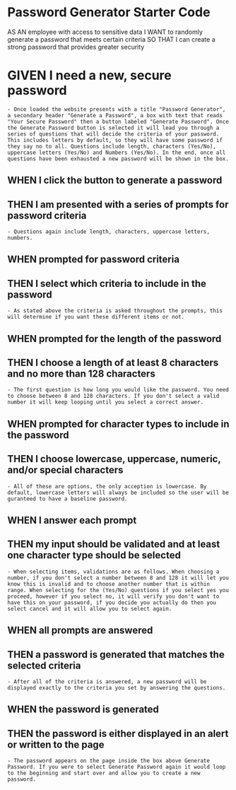 # Password Generator Starter Code

AS AN employee with access to sensitive data
I WANT to randomly generate a password that meets certain criteria
SO THAT I can create a strong password that provides greater security



# GIVEN I need a new, secure password
    - Once loaded the website presents with a title "Password Generator", a secondary header "Generate a Password", a box with text that reads "Your Secure Password" then a button labeled "Generate Password". Once the Generate Password button is selected it will lead you through a series of questions that will decide the criteria of your password. This includes letters by default, so they will have some password if they say no to all. Questions include length, characters (Yes/No), uppercase letters (Yes/No) and Numbers (Yes/No). In the end, once all questions have been exhausted a new password will be shown in the box.

## WHEN I click the button to generate a password
## THEN I am presented with a series of prompts for password criteria
    - Questions again include length, characters, uppercase letters, numbers.

## WHEN prompted for password criteria
## THEN I select which criteria to include in the password
    - As stated above the criteria is asked throughout the prompts, this will determine if you want these different items or not.

## WHEN prompted for the length of the password
## THEN I choose a length of at least 8 characters and no more than 128 characters
    - The first question is how long you would like the password. You need to choose between 8 and 128 characters. If you don't select a valid number it will keep looping until you select a correct answer.

## WHEN prompted for character types to include in the password
## THEN I choose lowercase, uppercase, numeric, and/or special characters
    - All of these are options, the only acception is lowercase. By default, lowercase letters will always be included so the user will be guranteed to have a baseline password.

## WHEN I answer each prompt
## THEN my input should be validated and at least one character type should be selected
    - When selecting items, validations are as follows. When choosing a number, if you don't select a number between 8 and 128 it will let you know this is invalid and to choose another number that is within range. When selecting for the (Yes/No) questions if you select yes you proceed, however if you select no, it will verify you don't want to have this on your password, if you decide you actually do then you select cancel and it will allow you to select again.

## WHEN all prompts are answered
## THEN a password is generated that matches the selected criteria
    - After all of the criteria is answered, a new password will be displayed exactly to the criteria you set by answering the questions.

## WHEN the password is generated
## THEN the password is either displayed in an alert or written to the page
    - The password appears on the page inside the box above Generate Password. If you were to select Generate Password again it would loop to the beginning and start over and allow you to create a new password.

    
